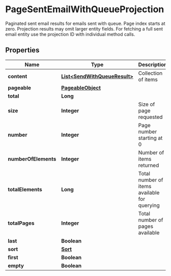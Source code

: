 

# PageSentEmailWithQueueProjection

Paginated sent email results for emails sent with queue. Page index starts at zero. Projection results may omit larger entity fields. For fetching a full sent email entity use the projection ID with individual method calls.

## Properties

| Name | Type | Description | Notes |
|------------ | ------------- | ------------- | -------------|
|**content** | [**List&lt;SendWithQueueResult&gt;**](SendWithQueueResult) | Collection of items |  |
|**pageable** | [**PageableObject**](PageableObject) |  |  [optional] |
|**total** | **Long** |  |  [optional] |
|**size** | **Integer** | Size of page requested |  |
|**number** | **Integer** | Page number starting at 0 |  |
|**numberOfElements** | **Integer** | Number of items returned |  |
|**totalElements** | **Long** | Total number of items available for querying |  |
|**totalPages** | **Integer** | Total number of pages available |  |
|**last** | **Boolean** |  |  [optional] |
|**sort** | [**Sort**](Sort) |  |  [optional] |
|**first** | **Boolean** |  |  [optional] |
|**empty** | **Boolean** |  |  [optional] |



